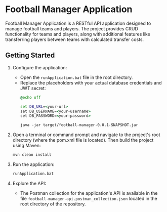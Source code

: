 # Football Manager Application

Football Manager Application is a RESTful API application designed to manage football teams and players. The project provides CRUD functionality for teams and players, along with additional features like transferring players between teams with calculated transfer costs.


## Getting Started

1. Configure the application:
   - Open the `runApplication.bat` file in the root directory.
   - Replace the placeholders with your actual database credentials and JWT secret:
     ```bat
     @echo off

     set DB_URL=<your-url>
     set DB_USERNAME=<your-username>
     set DB_PASSWORD=<your-password>

     java -jar target/football-manager-0.0.1-SNAPSHOT.jar
     ```

2. Open a terminal or command prompt and navigate to the project's root directory (where the pom.xml file is located). Then build the project using Maven:
   ```bash
   mvn clean install
   ```

3. Run the application:
   ```bash
   runApplication.bat
   ```
4. Explore the API:
   - The Postman collection for the application's API is available in the file ```football-manager-api.postman_collection.json``` located in the root directory of the repository.

